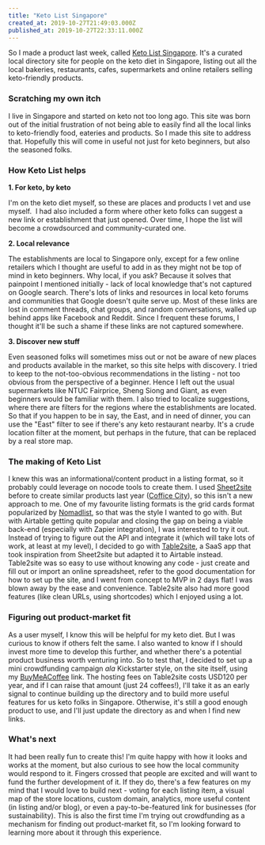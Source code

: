 ```yaml
---
title: "Keto List Singapore"
created_at: 2019-10-27T21:49:03.000Z
published_at: 2019-10-27T22:33:11.000Z
---
```

So I made a product last week, called [Keto List Singapore](https://table2site.com/site/ketolistsingapore). It's a curated local directory site for people on the keto diet in Singapore, listing out all the local bakeries, restaurants, cafes, supermarkets and online retailers selling keto-friendly products.

  

### **Scratching my own itch**

I live in Singapore and started on keto not too long ago. This site was born out of the initial frustration of not being able to easily find all the local links to keto-friendly food, eateries and products. So I made this site to address that. Hopefully this will come in useful not just for keto beginners, but also the seasoned folks.

  

### **How Keto List helps**

**1\. For keto, by keto**

I'm on the keto diet myself, so these are places and products I vet and use myself.  I had also included a form where other keto folks can suggest a new link or establishment that just opened. Over time, I hope the list will become a crowdsourced and community-curated one.

  

**2\. Local relevance**

The establishments are local to Singapore only, except for a few online retailers which I thought are useful to add in as they might not be top of mind in keto beginners. Why local, if you ask? Because it solves that painpoint I mentioned initially - lack of local knowledge that's not captured on Google search. There's lots of links and resources in local keto forums and communities that Google doesn't quite serve up. Most of these links are lost in comment threads, chat groups, and random conversations, walled up behind apps like Facebook and Reddit. Since I frequent these forums, I thought it'll be such a shame if these links are not captured somewhere.

  

**3\. Discover new stuff**

Even seasoned folks will sometimes miss out or not be aware of new places and products available in the market, so this site helps with discovery. I tried to keep to the not-too-obvious recommendations in the listing - not too obvious from the perspective of a beginner. Hence I left out the usual supermarkets like NTUC Fairprice, Sheng Siong and Giant, as even beginners would be familiar with them. I also tried to localize suggestions, where there are filters for the regions where the establishments are located. So that if you happen to be in say, the East, and in need of dinner, you can use the "East" filter to see if there's any keto restaurant nearby. It's a crude location filter at the moment, but perhaps in the future, that can be replaced by a real store map.

  

### **The making of Keto List**

I knew this was an informational/content product in a listing format, so it probably could leverage on nocode tools to create them. I used [Sheet2site](https://www.sheet2site.com/) before to create similar products last year ([Coffice City](https://coffice-city.com/)), so this isn't a new approach to me. One of my favourite listing formats is the grid cards format popularized by [Nomadlist](https://nomadlist.com/), so that was the style I wanted to go with. But with Airtable getting quite popular and closing the gap on being a viable back-end (especially with Zapier integration), I was interested to try it out. Instead of trying to figure out the API and integrate it (which will take lots of work, at least at my level), I decided to go with [Table2site](https://table2site.com/), a SaaS app that took inspiration from Sheet2site but adapted it to Airtable instead. Table2site was so easy to use without knowing any code - just create and fill out or import an online spreadsheet, refer to the good documentation for how to set up the site, and I went from concept to MVP in 2 days flat! I was blown away by the ease and convenience. Table2site also had more good features (like clean URLs, using shortcodes) which I enjoyed using a lot. 

  

### **Figuring out product-market fit**

As a user myself, I know this will be helpful for my keto diet. But I was curious to know if others felt the same. I also wanted to know if I should invest more time to develop this further, and whether there's a potential product business worth venturing into. So to test that, I decided to set up a mini crowdfunding campaign _ala_ Kickstarter style, on the site itself, using my [BuyMeACoffee](https://www.buymeacoffee.com/jasonleowsg) link. The hosting fees on Table2site costs USD120 per year, and if I can raise that amount (just 24 coffees!), I'll take it as an early signal to continue building up the directory and to build more useful features for us keto folks in Singapore. Otherwise, it's still a good enough product to use, and I'll just update the directory as and when I find new links. 

  

### **What's next**

It had been really fun to create this! I'm quite happy with how it looks and works at the moment, but also curious to see how the local community would respond to it. Fingers crossed that people are excited and will want to fund the further development of it. If they do, there's a few features on my mind that I would love to build next - voting for each listing item, a visual map of the store locations, custom domain, analytics, more useful content (in listing and/or blog), or even a pay-to-be-featured link for businesses (for sustainability). This is also the first time I'm trying out crowdfunding as a mechanism for finding out product-market fit, so I'm looking forward to learning more about it through this experience.
